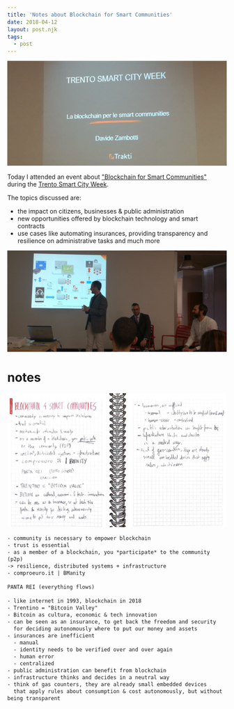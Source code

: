 ```yaml
---
title: 'Notes about Blockchain for Smart Communities'
date: 2018-04-12
layout: post.njk
tags:
  - post
---
```


![trento smart city week](/assets/images/posts/tscw.jpg)

Today I attended an event about ["Blockchain for Smart Communities"](https://www.smartcityweek.it/event/la-blockchain-per-le-smart-communities/) during the [Trento Smart City Week](https://www.smartcityweek.it/).

The topics discussed are:

- the impact on citizens, businesses &amp; public administration
- new opportunities offered by blockchain technology and smart contracts
- use cases like automating insurances, providing transparency and resilience on administrative tasks and much more

![blockchain for insurances](/assets/images/posts/blockchain-for-insurances.jpg)

# notes

![written notes](/assets/images/posts/notes.jpg)

```
- community is necessary to empower blockchain
- trust is essential
- as a member of a blockchain, you *participate* to the community (p2p)
-> resilience, distributed systems + infrastructure
- comproeuro.it | BManity

PANTA REI (everything flows)

- like internet in 1993, blockchain in 2018
- Trentino = "Bitcoin Valley"
- Bitcoin as cultura, economic & tech innovation
- can be seen as an insurance, to get back the freedom and security
  for deciding autonomously where to put our money and assets
- insurances are inefficient
  - manual
  - identity needs to be verified over and over again
  - human error
  - centralized
- public administration can benefit from blockchain
- infrastructure thinks and decides in a neutral way
- think of gas counters, they are already small embedded devices
  that apply rules about consumption & cost autonomously, but without being transparent
```
